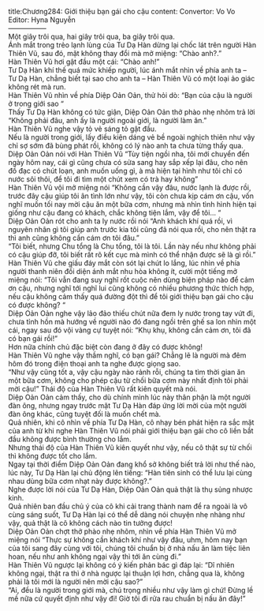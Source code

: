 title:Chương284: Giới thiệu bạn gái cho cậu
content:
Convertor: Vo Vo<br>Editor: Hyna Nguyễn<br>—————–<br>Một giây trôi qua, hai giây trôi qua, ba giây trôi qua.<br>Ánh mắt trong trẻo lạnh lùng của Tư Dạ Hàn dừng lại chốc lát trên người Hàn Thiên Vũ, sau đó, mặt không thay đổi mà mở miệng: “Chào anh?.”<br>Hàn Thiên Vũ hơi gật đầu một cái: “Chào anh!”<br>Tư Dạ Hàn khí thế quá mức khiếp người, lúc ánh mắt nhìn về phía anh ta – Tư Dạ Hàn, chẳng biết tại sao cho anh ta – Hàn Thiên Vũ có một loại ảo giác không rét mà run.<br>Hàn Thiên Vũ nhìn về phía Diệp Oản Oản, thử hỏi dò: “Bạn của cậu là người ở trong giới sao “<br>Thấy Tư Dạ Hàn không có tức giận, Diệp Oản Oản thở phào nhẹ nhõm trả lời “Không phải đâu, anh ấy là người ngoài giới, là người làm ăn.”<br>Hàn Thiên Vũ nghe vậy tỏ vẻ sáng tỏ gật đầu.<br>Nếu là người trong giới, lấy điều kiện dáng vẻ bề ngoài nghịch thiên như vậy chỉ sợ sớm đã bùng phát rồi, không có lý nào anh ta chưa từng thấy qua.<br>Diệp Oản Oản nói với Hàn Thiên Vũ “Tùy tiện ngồi nha, tôi mới chuyển đến ngày hôm nay, cái gì cũng chưa có sửa sang hay sắp xếp lại đâu, cho nên đồ đạc có chút loạn, anh muốn uống gì, à mà hiện tại hình như tôi chỉ có nước sôi thôi, để tôi đi tìm một chút xem có trà hay không”<br>Hàn Thiên Vũ vội mở miệng nói “Không cần vậy đâu, nước lạnh là được rồi, trước đây cậu giúp tôi ân tình lớn như vậy, tôi còn chưa kịp cám ơn cậu, vốn nghĩ muốn tối nay mời cậu ăn một bữa cơm, nhưng mà nhìn tình hình hiện tại giống như cậu đang có khách, chắc không tiện lắm, vậy để tôi… “<br>Diệp Oản Oản rót cho anh ta ly nước rồi nói “Anh khách khí quá rồi, vì nguyên nhân gì tôi giúp anh trước kia tôi cũng đã nói qua rồi, cho nên thật ra thì anh cũng không cần cám ơn tôi đâu.”<br>“Tôi biết, nhưng Chu tổng là Chu tổng, tôi là tôi. Lần này nếu như không phải có cậu giúp đỡ, tôi biết rất rõ kết cục mà mình có thể nhận được sẽ là gì rồi.”<br>Hàn Thiên Vũ che giấu đáy mắt còn sót lại chút lo lắng, lúc nhìn về phía người thanh niên đối diện ánh mắt nhu hòa không ít, cười một tiếng mở miệng nói: “Tôi vẫn đang suy nghĩ rốt cuộc nên dùng biện pháp nào để cảm ơn cậu, nhưng nghĩ tới nghĩ lui cũng không có nhiều phương thức thích hợp, nếu cậu không cảm thấy quá đường đột thì để tôi giới thiệu bạn gái cho cậu có được không? “<br>Diệp Oản Oản nghe vậy lảo đảo thiếu chút nữa đem ly nước trong tay vứt đi, chưa tỉnh hồn mà hướng về người nào đó đang ngồi trên ghế sa lon nhìn một cái, ngay sau đó vội vàng cự tuyệt nói: “Khụ khụ, không cần cảm ơn, tôi đã có bạn gái rồi!”<br>Hơn nữa chính chủ đặc biệt còn đang ở đây có được không!<br>Hàn Thiên Vũ nghe vậy thầm nghĩ, có bạn gái? Chẳng lẽ là người mà đêm hôm đó trong điện thoại anh ta nghe được giọng sao.<br>“Như vậy cũng tốt a, vậy cậu ngày nào rảnh rỗi, chúng ta tìm thời gian ăn một bữa cơm, không cho phép cậu từ chối bữa cơm này nhất định tôi phải mời cậu!” Thái độ của Hàn Thiên Vũ rất kiên quyết mà nói.<br>Diệp Oản Oản cảm thấy, cho dù chính mình lúc này thân phận là một người đàn ông, nhưng ngay trước mặt Tư Dạ Hàn đáp ứng lời mời của một người đàn ông khác, cũng tuyệt đối là muốn chết mà.<br>Quả nhiên, khi cô nhìn về phía Tư Dạ Hàn, cô nhạy bén phát hiện ra sắc mặt của anh từ khi nghe Hàn Thiên Vũ nói phải giới thiệu bạn gái cho cô liền bắt đầu không được bình thường cho lắm.<br>Nhưng thái độ của Hàn Thiên Vũ kiên quyết như vậy, nếu cô thật sự từ chối thì không được tốt cho lắm.<br>Ngay tại thời điểm Diệp Oản Oản đang khổ sở không biết trả lời như thế nào, lúc này, Tư Dạ Hàn lại chủ động lên tiếng: “Hàn tiên sinh có thể lưu lại cùng nhau dùng bữa cơm nhạt này được không?.”<br>Nghe được lời nói của Tư Dạ Hàn, Diệp Oản Oản quả thật là thụ sủng nhược kinh.<br>Quả nhiên ban đầu chủ ý của cô khi cải trang thành nam để ra ngoài là vô cùng sáng suốt, Tư Dạ Hàn lại có thể dễ dàng nói chuyện nhẹ nhàng như vậy, quả thật là cô không cách nào tin tưởng được!<br>Diệp Oản Oản chợt thở phào nhẹ nhõm, nhìn về phía Hàn Thiên Vũ mở miệng nói “Thực sự không cần khách khí như vậy đâu, uhm, hôm nay bạn của tôi sang đây cùng với tôi, chúng tôi chuẩn bị ở nhà nấu ăn làm tiệc liên hoan, nếu như anh không ngại vậy thì tới ăn cùng đi.”<br>Hàn Thiên Vũ ngược lại không có ý kiến phản bác gì đáp lại: “Dĩ nhiên không ngại, thật ra thì ở nhà ngược lại thuận lợi hơn, chẳng qua là, không phải là tôi mới là người nên mời cậu sao?”<br>“Ai, đều là người trong giới mà, chú trọng nhiều như vậy làm gì chứ! Đừng lề mề nữa cứ quyết định như vậy đi! Giờ tôi đi rửa rau chuẩn bị nấu ăn đây!”
